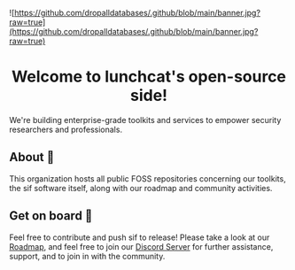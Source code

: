 ![https://github.com/dropalldatabases/.github/blob/main/banner.jpg?raw=true](https://github.com/dropalldatabases/.github/blob/main/banner.jpg?raw=true)

<div align="center">
<h1>Welcome to lunchcat's open-source side!</h1>
</div>
We're building enterprise-grade toolkits and services to empower security researchers and professionals.

## About 👋
This organization hosts all public FOSS repositories concerning our toolkits, the sif software itself, along with our roadmap and community activities.

## Get on board 🚀
Feel free to contribute and push sif to release! Please take a look at our [Roadmap](https://github.com/orgs/dropalldatabases/projects/1/views/1), and feel free to join our [Discord Server](https://discord.gg/S2MQG68m8e) for further assistance, support, and to join in with the community.
